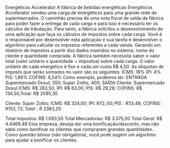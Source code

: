 Energéticos Accelerator
A fábrica de bebidas energéticas Energéticos Accelerator vendeu uma carga de energéticos para uma grande rede de supermercados. O caminhão precisa de uma nota fiscal de saída da fábrica para poder fazer a entrega de cada carga e para isso é necessário ter os cálculos de tributação. Para tanto, a fábrica solicitou o desenvolvimento de uma aplicação que faça os cálculos de impostos sobre cada carga.
Você é o responsável por desenvolver esta aplicação e sua tarefa é desenvolver o algoritmo para calcular os impostos referentes a cada venda.
Gerando um relatório de impostos  a partir dos dados inseridos no sistema, nome do cliente e quantidade comprada.
A fábrica também necessita saber o valor total (valor unitário x quantidade + impostos) sobre cada carga. O valor unitário de cada energético é fixo e cada um custa R$ 4,50.
As alíquotas de imposto que serão somados no valor são os seguintes:
ICMS: 18%
IPI: 4%
PIS: 1,86%
COFINS: 8,54%
Como exemplo, podemos ter:
ENTRADA
Supermercado Dosul; 350;
Super Zottis; 400;
SAÍDA
Cliente: Supermercado Dosul
ICMS: R$ 283,50; IPI: R$ 63,00; PIS: R$ 29,29; COFINS: R$ 134,50;Total: R$ 2085,30

Cliente: Super Zottis;
ICMS: R$ 324,00; IPI: R$72,00; PIS: R$33,48; COFINS: R$153,72; Total: R$ 2383,20

Total Impostos: R$ 1.093,50
Total Mercadorias: R$ 3.375,00
Total Geral:    R$ 4.4468,49
Esta empresa, deseja dar uma bonificação/desconto, mas não sabe como bonificar os clientes que compraram grandes quantidades.
Como questão bônus (não obrigatória), você pode sugerir um algoritmo para ajudar a bonificar os clientes.
